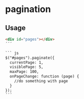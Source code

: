 # pagination

## Usage

``` html
<div id="pages"></div>
´´´

``` js
$("#pages").paginate({
  currentPage: 1,
  visiblePage: 5,
  maxPage: 100,
  onPageChange: function (page) {
    //do something with page
  }
});
´´´

